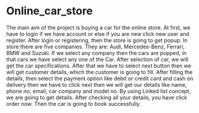 # Online_car_store

The main aim of the project is buying a car for the online store. At first, we have to login if we have account or else if you are new click new user and register. After login or registering, then the store is going to get popup. In store there are five companies. They are: Audi, Mercedes-Benz, Ferrari, BMW and Suzuki. If we select any company then the cars are popped, in that cars we have select any one of the Car. After selection of car, we will get the car specifications. After that we have to select next button then we will get customer details, which the customer is going to fill. After filling the details, then select the payment option like debit or credit card and cash on delivery then we have to click next then we will get our details like name, phone no, email, car company and model no. By using Linked list concept, we are going to get details. After checking all your details, you have click order now. Then the car is going to book successfully.





 

